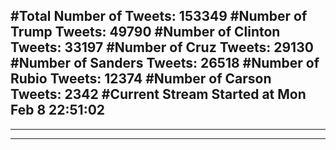 #Total Number of Tweets: 153349 
#Number of Trump Tweets: 49790
#Number of Clinton Tweets: 33197
#Number of Cruz Tweets: 29130
#Number of Sanders Tweets: 26518
#Number of Rubio Tweets: 12374
#Number of Carson Tweets: 2342
#Current Stream Started at Mon Feb  8 22:51:02
---
---
---
